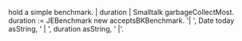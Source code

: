 hold a simple benchmark.
| duration |
Smalltalk garbageCollectMost.
duration := JEBenchmark new acceptsBKBenchmark.
'| ', Date today asString, ' | ', duration asString, ' |'.
